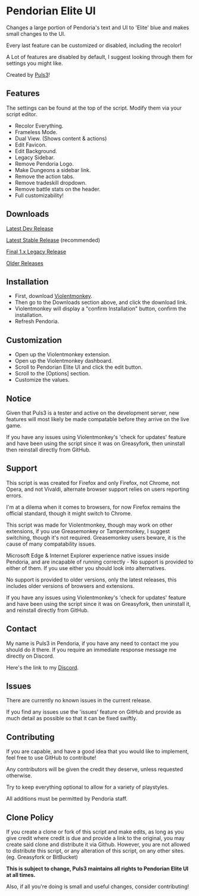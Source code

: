 # Pendorian Elite UI
Changes a large portion of Pendoria's text and UI to 'Elite' blue and makes small changes to the UI.

Every last feature can be customized or disabled, including the recolor!

A Lot of features are disabled by default, I suggest looking through them for settings you might like.

Created by [Puls3](https://github.com/Xer0-Puls3)!

## Features
The settings can be found at the top of the script.
Modify them via your script editor.
* Recolor Everything.
* Frameless Mode.
* Dual View. (Shows content & actions)
* Edit Favicon.
* Edit Background.
* Legacy Sidebar.
* Remove Pendoria Logo.
* Make Dungeons a sidebar link.
* Remove the action tabs.
* Remove tradeskill dropdown.
* Remove battle stats on the header.
* Full customizability!

## Downloads
[Latest Dev Release](https://github.com/Xer0-Puls3/Pendorian-Elite-UI/raw/dev/script.user.js)

[Latest Stable Release](https://github.com/Xer0-Puls3/Pendorian-Elite-UI/raw/master/script.user.js) (recommended)

[Final 1.x Legacy Release](https://github.com/Xer0-Puls3/Pendorian-Elite-UI/releases/tag/1.7.1)

[Older Releases](https://github.com/Xer0-Puls3/Pendorian-Elite-UI/releases)

## Installation
* First, download [Violentmonkey](https://violentmonkey.github.io/get-it/).
* Then go to the Downloads section above, and click the download link.
* Violentmonkey will display a "confirm Installation" button, confirm the installation.
* Refresh Pendoria.

## Customization
* Open up the Violentmonkey extension.
* Open up the Violentmonkey dashboard.
* Scroll to Pendorian Elite UI and click the edit button.
* Scroll to the [Options] section.
* Customize the values.

## Notice
Given that Puls3 is a tester and active on the development server, new features will most likely be made compatable before they arrive on the live game.

If you have any issues using Violentmonkey's 'check for updates' feature and have been using the script since it was on Greasyfork, then uninstall then reinstall directly from GitHub.

## Support
This script is was created for Firefox and only Firefox, not Chrome, not Opera, and not Vivaldi, alternate browser support relies on users reporting errors.

I'm at a dilema when it comes to browsers, for now Firefox remains the official standard, though it might switch to Chrome.

This script was made for Violentmonkey, though may work on other extensions, if you use Greasemonkey or Tampermonkey, I suggest switching, though it's not required. Greasemonkey users beware, it is the cause of many compatability issues.

Microsoft Edge & Internet Explorer experience native issues inside Pendoria, and are incapable of running correctly - No support is provided to either of them. If you use either you should look into alternatives.

No support is provided to older versions, only the latest releases, this includes older versions of browsers and extensions.

If you have any issues using Violentmonkey's 'check for updates' feature and have been using the script since it was on Greasyfork, then uninstall it, and reinstall directly from GitHub.

## Contact
My name is Puls3 in Pendoria, if you have any need to contact me you should do it there. If you require an immediate response message me directly on Discord.

Here's the link to my [Discord](https://discord.gg/sX7nfjt).

## Issues
There are currently no known issues in the current release.

If you find any issues use the 'issues' feature on GitHub and provide as much detail as possible so that it can be fixed swiftly.

## Contributing
If you are capable, and have a good idea that you would like to implement, feel free to use GitHub to contribute!

Any contributors will be given the credit they deserve, unless requested otherwise.

Try to keep everything optional to allow for a variety of playstyles.

All additions must be permitted by Pendoria staff.

## Clone Policy
If you create a clone or fork of this script and make edits, as long as you give credit where credit is due and provide a link to the original, you may create said clone and distribute it via Github. However, you are not allowed to distribute this script, or any alteration of this script, on any other sites. (eg. Greasyfork or BitBucket)

**This is subject to change, Puls3 maintains all rights to Pendorian Elite UI at all times.**

Also, if all you're doing is small and useful changes, consider contributing!

